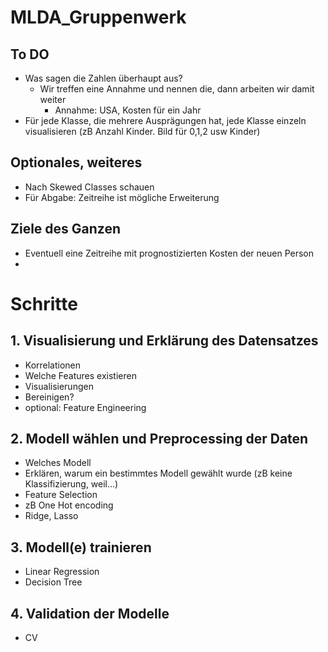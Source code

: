 # MLDA_Gruppenwerk
## To DO
- Was sagen die Zahlen überhaupt aus?
  - Wir treffen eine Annahme und nennen die, dann arbeiten wir damit weiter
    - Annahme: USA, Kosten für ein Jahr
- Für jede Klasse, die mehrere Ausprägungen hat, jede Klasse einzeln visualisieren (zB Anzahl Kinder. Bild für 0,1,2 usw Kinder)
## Optionales, weiteres
- Nach Skewed Classes schauen
- Für Abgabe: Zeitreihe ist mögliche Erweiterung

## Ziele des Ganzen
- Eventuell eine Zeitreihe mit prognostizierten Kosten der neuen Person
- 

# Schritte
## 1. Visualisierung und Erklärung des Datensatzes
- Korrelationen
- Welche Features existieren
- Visualisierungen
- Bereinigen?
- optional: Feature Engineering

## 2. Modell wählen und Preprocessing der Daten
- Welches Modell
- Erklären, warum ein bestimmtes Modell gewählt wurde (zB keine Klassifizierung, weil...)
- Feature Selection
- zB One Hot encoding
- Ridge, Lasso

## 3. Modell(e) trainieren
- Linear Regression
- Decision Tree


## 4. Validation der Modelle
- CV
